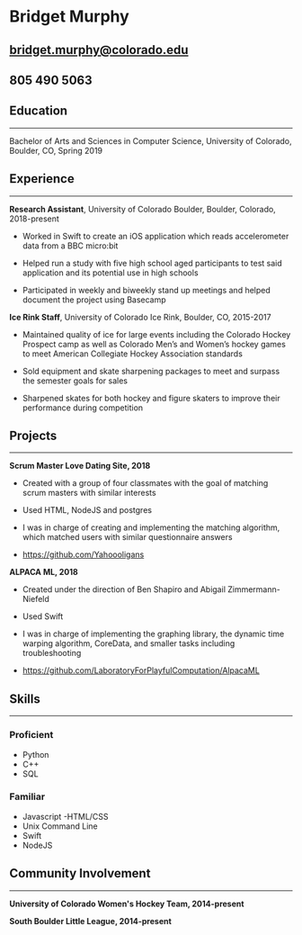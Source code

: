 # Bridget Murphy
## bridget.murphy@colorado.edu
## 805 490 5063
## Education
---
Bachelor of Arts and Sciences in Computer Science, University of Colorado, Boulder, CO, Spring 2019
## Experience
---
**Research Assistant**, University of Colorado Boulder, Boulder, Colorado, 2018-present

- Worked in Swift to create an iOS application which reads accelerometer data from a BBC micro:bit

- Helped run a study with five high school aged participants to test said application and its potential use in high schools

- Participated in weekly and biweekly stand up meetings and helped document the project using Basecamp

**Ice Rink Staff**, University of Colorado Ice Rink, Boulder, CO, 2015-2017
- Maintained quality of ice for large events including the Colorado Hockey Prospect camp as well as Colorado Men’s and Women’s      hockey games to meet American Collegiate Hockey Association standards

- Sold equipment and skate sharpening packages to meet and surpass the semester goals for sales

- Sharpened skates for both hockey and figure skaters to improve their performance during competition

## Projects
---
**Scrum Master Love Dating Site, 2018**
- Created with a group of four classmates with the goal of matching scrum masters with similar interests

- Used HTML, NodeJS and postgres

- I was in charge of creating and implementing the matching algorithm, which matched users with similar questionnaire answers

- https://github.com/Yahoooligans

**ALPACA ML, 2018**
- Created under the direction of Ben Shapiro and Abigail Zimmermann-Niefeld

- Used Swift

- I was in charge of implementing the graphing library, the dynamic time warping algorithm, CoreData, and smaller tasks including troubleshooting

- https://github.com/LaboratoryForPlayfulComputation/AlpacaML

## Skills
---
### Proficient
- Python
- C++
- SQL

### Familiar
- Javascript
-HTML/CSS
- Unix Command Line
- Swift 
- NodeJS
## Community Involvement
---
**University of Colorado Women's Hockey Team, 2014-present**

**South Boulder Little League, 2014-present**
